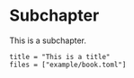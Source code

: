 # Subchapter

This is a subchapter.

```files
title = "This is a title"
files = ["example/book.toml"]
```
